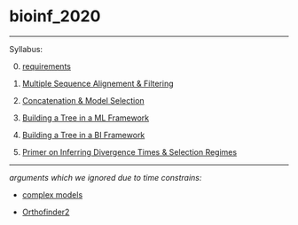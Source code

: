 # bioinf_2020



---



Syllabus:




0. [requirements](https://github.com/for-giobbe/phy/blob/master/requirements.md)

1. [Multiple Sequence Alignement & Filtering](https://github.com/for-giobbe/phy/blob/master/Multiple%20Sequence%20Alignement%20%26%20filtering.md)

2. [Concatenation & Model Selection](https://github.com/for-giobbe/phy/blob/master/Concatenation%20%26%20Model%20Selection.md)

3. [Building a Tree in a ML Framework](https://github.com/for-giobbe/phy/blob/master/Building%20a%20Tree%20in%20a%20ML%20Framework.md)

4. [Building a Tree in a BI Framework](https://github.com/for-giobbe/phy/blob/master/Building%20a%20Tree%20in%20a%20BI%20Framework%20.md)

5. [Primer on Inferring Divergence Times & Selection Regimes](https://github.com/for-giobbe/phy/blob/master/Primer%20on%20Inferring%20Divergence%20%26%20Selection%20Regimes.md)



---



_arguments which we ignored due to time constrains:_

* [complex models](http://www.iqtree.org/doc/Complex-Models)

* [Orthofinder2](https://github.com/davidemms/OrthoFinder)